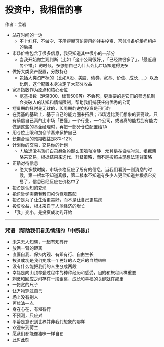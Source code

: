 # 投资中，我相信的事

作者：孟岩

- 站在时间的一边
  - 不上杠杆、不做空、不用短期可能要用的钱来投资，否则准备好承担相应的后果
- 市场价格包含了很多信息，我只知道其中很小的一部分
  - 当我开始做主观判断（比如「这个公司很好」，「已经跌很多了」，「最近趋势不错」）的时候，多想想自己为什么会比市场知道得更多
- 做好大类资产配置，分数持仓
  - 包括大类资产标的（比如A股、美股、债券、宽基、价值、成长……）以及比例，这个配置本身决定了大部分收益
- 宽基指数作为原点和核心仓位
  - 宽基指数（沪深300、标普500等）不会死，更重要的是它们的筛选机制会突破人的认知和情绪限制，帮助我们捕获任何优秀的公司
- 短周期的择时是无效的，长周期的逆向投资是可行的
- 在宽基的基础上，基于自己的能力圈来拓展；市场远比我们想象的要高效。只有确信自己真的比市场「更懂」一个行业，一个公司，或者真的能找到有能力做到这些的基金经理时，再把一部分仓位配置给TA
- 用仓位上限和加仓节奏来保护自己
- 长期合理的预期收益是8%-12%
- 计划你的交易，交易你的计划
  - 人脑远没有我们自己想象的那么客观和冷静，尤其是在极端时刻。根据策略来交易，根据结果来迭代、升级策略，而不是按照主观想法违背策略
- 正确对待信息
  - 绝大多数时候，市场价格反应了所有的信息。当我们看到一则消息的时候，第一根本不知道真假，第二根本不知道有多少人更早知道并根据它交易了，信息已经反应在价格中了
- 投资是认知的变现
- 投资哲学需要和我们的价值观匹配
- 投资是为了让生活更美好，而不是让自己更焦虑
- 投资收益，根本来自于人类经济的增长
- 「我」变小，是投资成功的开始

------

### 咒语（帮助我们看见情绪的「中断器」）

- 未来无人知晓，一起有知有行
- 放回一臂的距离
- 直面自我、保持内观、有知有行、自由生长
- 投资成功是我们变成一个更好的人之后的自然结果
- 没有什么能把我们的人生分成两段
- 幸福是向山顶攀登过程中的种种经历和感受，目的和旅程同样重要
- 刺激和回应之间存在一段距离，成长和幸福的关键就在那里
- 一把宽的尺子
- 让万物穿过自己
- 场上没有别人
- 再拉法一点
- 身在心在，有知有行
- 不预测，只应对
- 平静是意识到世界并非我们想象的那样
- 欢迎来到荷兰
- 愿我们都能像猫咪一样自在
- 此时此刻